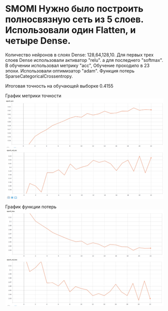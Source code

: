 # SMOMI Нужно было построить полносвязную сеть из 5 слоев. Использовали один Flatten, и четыре Dense.
Количество нейронов в слоях Dense: 128,64,128,10.
Для первых трех слоев Dense использовали активатор "relu". а для последнего "softmax".
В обучении использовал метрику "acc", Обучение проходило в 23 эпохи. Использовали оптимизатор "adam".
Функция потерь SparseCategoricalCrossentropy.

Итоговая точность на обучающей выборке 0.4155

График метрики точности
![Image alt](https://github.com/MaximGil/SMOMI/blob/Lab1/epoch_acc)
![Image alt](https://github.com/MaximGil/SMOMI/blob/Lab1/epoch_val_acc)

График функции потерь
![Image alt](https://github.com/MaximGil/SMOMI/blob/Lab1/epoch_loss)
![Image alt](https://github.com/MaximGil/SMOMI/blob/Lab1/epoch_val_loss)
